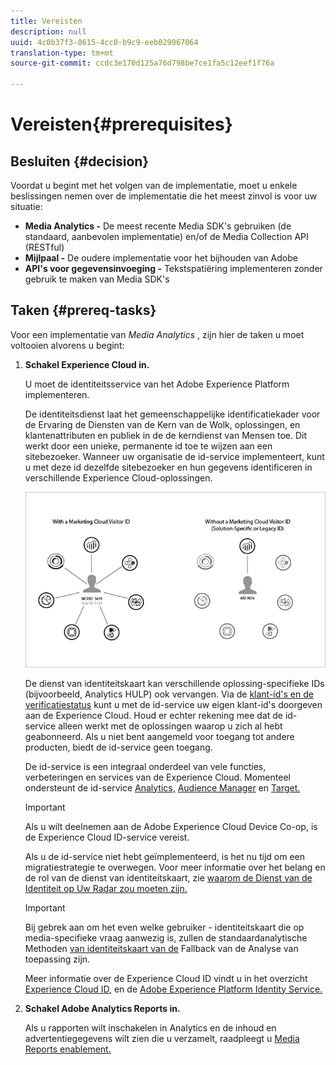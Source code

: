 ```yaml
---
title: Vereisten
description: null
uuid: 4c0b37f3-8615-4cc0-b9c9-eeb029067064
translation-type: tm+mt
source-git-commit: ccdc3e170d125a76d798be7ce1fa5c12eef1f76a

---
```



# Vereisten{#prerequisites}

## Besluiten {#decision}

Voordat u begint met het volgen van de implementatie, moet u enkele beslissingen nemen over de implementatie die het meest zinvol is voor uw situatie:

* **Media Analytics -** De meest recente Media SDK&#39;s gebruiken (de standaard, aanbevolen implementatie) en/of de Media Collection API (RESTful)
* **Mijlpaal -** De oudere implementatie voor het bijhouden van Adobe
* **API&#39;s voor gegevensinvoeging -** Tekstspatiëring implementeren zonder gebruik te maken van Media SDK&#39;s

## Taken {#prereq-tasks}

Voor een implementatie van *Media Analytics* , zijn hier de taken u moet voltooien alvorens u begint:

1. **Schakel Experience Cloud in.**

   U moet de identiteitsservice van het Adobe Experience Platform implementeren.

   De identiteitsdienst laat het gemeenschappelijke identificatiekader voor de Ervaring de Diensten van de Kern van de Wolk, oplossingen, en klantenattributen en publiek in de de kerndienst van Mensen toe. Dit werkt door een unieke, permanente id toe te wijzen aan een sitebezoeker. Wanneer uw organisatie de id-service implementeert, kunt u met deze id dezelfde sitebezoeker en hun gegevens identificeren in verschillende Experience Cloud-oplossingen.

   ![](assets/mc_id_service_graphic.png)

   De dienst van identiteitskaart kan verschillende oplossing-specifieke IDs (bijvoorbeeld, Analytics HULP) ook vervangen. Via de [klant-id&#39;s en de verificatiestatus](https://docs.adobe.com/content/help/en/id-service/using/reference/authenticated-state.html) kunt u met de id-service uw eigen klant-id&#39;s doorgeven aan de Experience Cloud. Houd er echter rekening mee dat de id-service alleen werkt met de oplossingen waarop u zich al hebt geabonneerd. Als u niet bent aangemeld voor toegang tot andere producten, biedt de id-service geen toegang.

   De id-service is een integraal onderdeel van vele functies, verbeteringen en services van de Experience Cloud. Momenteel ondersteunt de id-service [Analytics,](https://www.adobe.com/marketing-cloud/web-analytics.html) [Audience Manager](https://www.adobe.com/marketing-cloud/data-management-platform.html) en [Target.](https://www.adobe.com/marketing-cloud/testing-targeting.html)

   >[!IMPORTANT]
   >
   >Als u wilt deelnemen aan de Adobe Experience Cloud Device Co-op, is de Experience Cloud ID-service vereist.

   Als u de id-service niet hebt geïmplementeerd, is het nu tijd om een migratiestrategie te overwegen. Voor meer informatie over het belang en de rol van de dienst van identiteitskaart, zie [waarom de Dienst van de Identiteit op Uw Radar zou moeten zijn.](https://blogs.adobe.com/digitalmarketing/analytics/why-new-adobe-marketing-cloud-id-service-should-be-on-your-radar/)

   >[!IMPORTANT]
   >
   >Bij gebrek aan om het even welke gebruiker - identiteitskaart die op media-specifieke vraag aanwezig is, zullen de standaardanalytische Methoden [van identiteitskaart van de](https://docs-author.corp.adobe.com/content/help/en/analytics/implementation/javascript-implementation/unique-visitors/visid-fallback.html) Fallback van de Analyse van toepassing zijn.

   Meer informatie over de Experience Cloud ID vindt u in het overzicht [Experience Cloud ID,](https://docs.adobe.com/content/help/en/id-service/using/intro/overview.html) en de [Adobe Experience Platform Identity Service.](https://docs.adobe.com/content/help/en/id-service/using/home.html)

1. **Schakel Adobe Analytics Reports in.**

   Als u rapporten wilt inschakelen in Analytics en de inhoud en advertentiegegevens wilt zien die u verzamelt, raadpleegt u [Media Reports enablement.](/help/media-reports/media-reports-enable.md)

